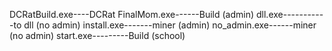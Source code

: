 DCRatBuild.exe----DCRat
FinalMom.exe------Build (admin)
dll.exe-----------to dll (no admin)
install.exe-------miner (admin)
no_admin.exe------miner (no admin)
start.exe---------Build (school)
